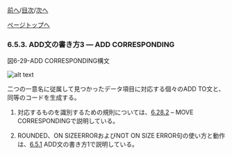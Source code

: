 <!--navi start1-->
[前へ](6-5-2.md)/[目次](https://opensourcecobol.github.io/markdown/TOC.html)/[次へ](6-6.md)
<!--navi end1-->
<!--navi start2-->

[ページトップへ](6-5-3.md)
<!--navi end2-->
### 6.5.3. ADD文の書き方3 ― ADD CORRESPONDING

図6-29-ADD CORRESPONDING構文

![alt text](Image/6-29.png)

二つの一意名に従属して見つかったデータ項目に対応する個々のADD TO文と、同等のコードを生成する。

1. 対応するものを識別するための規則については、[6.28.2](6-28-2.md) – MOVE CORRESPONDINGで説明している。

2. ROUNDED、ON SIZEERRORおよびNOT ON SIZE ERROR句の使い方と動作は、[6.5.1](6-5-1.md) ADD文の書き方1で説明している。

